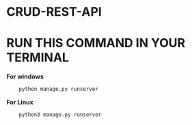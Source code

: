 # CRUD-REST-API

# RUN THIS COMMAND IN YOUR TERMINAL
**For windows**
``` bash
    python manage.py runserver
``` 

**For Linux**
``` bash
    python3 manage.py runserver
```
